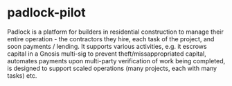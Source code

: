 # padlock-pilot

Padlock is a platform for builders in residential construction to manage their entire operation - the contractors they hire, each task of the project, and soon payments / lending. It supports various activities, e.g. it escrows capital in a Gnosis multi-sig to prevent theft/missappropriated capital, automates payments upon multi-party verification of work being completed, is designed to support scaled operations (many projects, each with many tasks) etc.
